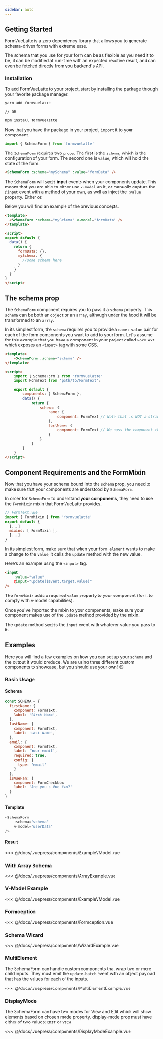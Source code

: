 ```yaml
---
sidebar: auto
---
```


## Getting Started

FormVueLatte is a zero dependency library that allows you to generate schema-driven forms with extreme ease.

The schema that you use for your form can be as flexible as you need it to be, it can be modified at run-time with an expected reactive result, and can even be fetched directly from you backend's API.

### Installation

To add FormVueLatte to your project, start by installing the package through your favorite package manager.

```bash
yarn add formvuelatte

// OR

npm install formvuelatte
```

Now that you have the package in your project, `import` it to your component.

```js
import { SchemaForm } from 'formvuelatte'
```

The `SchemaForm` requires two `props`. The first is the `schema`, which is the configuration of your form. The second one is `value`, which will hold the state of the form.

```html
<SchemaForm :schema="mySchema" :value="formData" />
```

The `SchemaForm` will `$emit` **input** events when your components update. This means that you are able to either use `v-model` on it, or manually capture the `@input` event with a method of your own, as well as inject the `:value` property. Either or.

Below you will find an example of the previous concepts.

```html
<template>
  <SchemaForm :schema="mySchema" v-model="formData" />
</template>

<script>
export default {
  data() {
    return {
      formData: {},
      mySchema: { 
        //some schema here
      }
    }
  }
}
</script>
```

## The schema prop
The `SchemaForm` component requires you to pass it a `schema` property. This `schema` can be both an `object` or an `array`, although under the hood it will be transformed to an `array`.

In its simplest form, the `schema` requires you to provide a `name: value` pair for each of the form components you want to add to your form. Let's assume for this example that you have a component in your project called `FormText` which exposes an `<input>` tag with some CSS.

```html
<template>
    <SchemaForm :schema="schema" />
</template>

<script>
    import { SchemaForm } from 'formvuelatte'
    import FormText from 'path/to/FormText';

    export default {
        components: { SchemaForm },
        data() {
            return {
                schema: {
                    name: {
                        component: FormText // Note that is NOT a string
                    },
                    lastName: {
                        component: FormText // We pass the component that we imported directly
                    }
                }
            }
        }
    }
</script>
```

## Component Requirements and the FormMixin
Now that you have your schema bound into the `schema` prop, you need to make sure that your components are understood by `SchemaForm`.

In order for `SchemaForm` to understand **your components**, they need to use the `FormMixin` mixin that FormVueLatte provides. 

```js
// FormText.vue
import { FormMixin } from 'formvuelatte'
export default {
  [...]
  mixins: [ FormMixin ],
  [...]
}
```

In its simplest form, make sure that when your `form element` wants to make a change to the `value`, it calls the `update` method with the new value.

Here's an example using the `<input>` tag.

```html
<input
    :value="value"
    @input="update($event.target.value)"
/>
```

The `FormMixin` adds a required `value` property to your component (for it to comply with v-model capabilities).

Once you've imported the mixin to your components, make sure your component makes use of the `update` method provided by the mixin.

The `update` method `$emit`s the `input` event with whatever value you pass to it.

## Examples
Here you will find a few examples on how you can set up your `schema` and the output it would produce. We are using three different custom components to showcase, but you should use your own! 😉

### Basic Usage

#### Schema

```js
const SCHEMA = {
  firstName: {
    component: FormText,
    label: 'First Name',
  },
  lastName: {
    component: FormText,
    label: 'Last Name',
  },
  email: {
    component: FormText,
    label: 'Your email',
    required: true,
    config: {
      type: 'email'
    }
  },
  isVueFan: {
    component: FormCheckbox,
    label: 'Are you a Vue fan?'
  }
}
```

#### Template
```js
<SchemaForm
    :schema="schema"
    v-model="userData"
/>
```

#### Result 

<SplitTab>
  <ExampleVModel slot="example"/>
  <<< @/docs/.vuepress/components/ExampleVModel.vue
</splitTab>

### With Array Schema
<SplitTab>
  <ArrayExample slot="example" />
  <<< @/docs/.vuepress/components/ArrayExample.vue
</SplitTab>

### V-Model Example

<SplitTab>
  <ExampleVModel slot="example" />
  <<< @/docs/.vuepress/components/ExampleVModel.vue
</SplitTab>

### Formception


<SplitTab>
  <Formception slot="example" />
  <<< @/docs/.vuepress/components/Formception.vue
</SplitTab>

### Schema Wizard

<SplitTab>
  <WizardExample slot="example" />
  <<< @/docs/.vuepress/components/WizardExample.vue
</SplitTab>

### MultiElement

The SchemaForm can handle custom components that wrap two or more child inputs.
They must emit the `update-batch` event with an object payload that has the values for each of the inputs.


<SplitTab>
  <MultiElementExample slot="example" />
  <<< @/docs/.vuepress/components/MultiElementExample.vue
</SplitTab>

### DisplayMode

The SchemaForm can have two modes for View and Edit which will show elements based on chosen mode property.
display-mode prop must have either of two values: `EDIT` or `VIEW` 

<SplitTab>
  <DisplayModeExample slot="example" />
  <<< @/docs/.vuepress/components/DisplayModeExample.vue
</SplitTab>